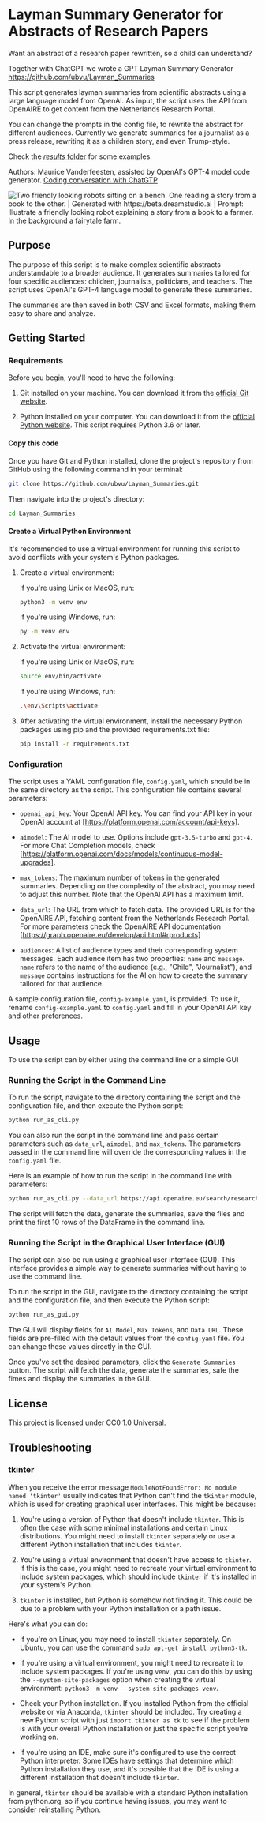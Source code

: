 # Layman Summary Generator for Abstracts of Research Papers

Want an abstract of a research paper rewritten, so a child can understand?

Together with ChatGPT we wrote a GPT Layman Summary Generator 
https://github.com/ubvu/Layman_Summaries 

This script generates layman summaries from scientific abstracts using a large language model from OpenAI. As input, the script uses the API from OpenAIRE to get content from the Netherlands Research Portal.

You can change the prompts in the config file, to rewrite the abstract for different audiences. Currently we generate summaries for a journalist as  a press release, rewriting it as a children story, and even Trump-style.

Check the [*results* folder](https://github.com/ubvu/Layman_Summaries/tree/main/results) for some examples.

Authors: Maurice Vanderfeesten, assisted by OpenAI's GPT-4 model code generator.
[Coding conversation with ChatGTP](https://chat.openai.com/share/5334616a-e47f-4da9-b3d9-c6f989ff3adf)

![Two friendly looking robots sitting on a bench. One reading a story from a book to the other. | Generated with https://beta.dreamstudio.ai | Prompt: Illustrate a friendly looking robot explaining a story from a book to a farmer. In the background a fairytale farm.](./images/975371_Illustrate%20a%20friendly%20looking%20robot%20explaining%20a%20s_xl-1024-v1-0.png)

## Purpose

The purpose of this script is to make complex scientific abstracts understandable to a broader audience. It generates summaries tailored for four specific audiences: children, journalists, politicians, and teachers. The script uses OpenAI's GPT-4 language model to generate these summaries.

The summaries are then saved in both CSV and Excel formats, making them easy to share and analyze.

## Getting Started

### Requirements
Before you begin, you'll need to have the following:

1. Git installed on your machine. You can download it from the [official Git website](https://git-scm.com/downloads).

2. Python installed on your computer. You can download it from the [official Python website](https://www.python.org/downloads/). This script requires Python 3.6 or later.

#### Copy this code

Once you have Git and Python installed, clone the project's repository from GitHub using the following command in your terminal:

```bash
git clone https://github.com/ubvu/Layman_Summaries.git
```

Then navigate into the project's directory:

```bash
cd Layman_Summaries
```

#### Create a Virtual Python Environment

It's recommended to use a virtual environment for running this script to avoid conflicts with your system's Python packages.

1. Create a virtual environment:

   If you're using Unix or MacOS, run:
   
   ```bash
   python3 -m venv env
   ```

   If you're using Windows, run:

   ```bash
   py -m venv env
   ```

2. Activate the virtual environment:

   If you're using Unix or MacOS, run:

   ```bash
   source env/bin/activate
   ```

   If you're using Windows, run:

   ```bash
   .\env\Scripts\activate
   ```

3. After activating the virtual environment, install the necessary Python packages using pip and the provided requirements.txt file:

   ```bash
   pip install -r requirements.txt
   ```

### Configuration

The script uses a YAML configuration file, `config.yaml`, which should be in the same directory as the script. This configuration file contains several parameters:

- `openai_api_key`: Your OpenAI API key. You can find your API key in your OpenAI account at [https://platform.openai.com/account/api-keys].

- `aimodel`: The AI model to use. Options include `gpt-3.5-turbo` and `gpt-4`. For more Chat Completion models, check [https://platform.openai.com/docs/models/continuous-model-upgrades].

- `max_tokens`: The maximum number of tokens in the generated summaries. Depending on the complexity of the abstract, you may need to adjust this number. Note that the OpenAI API has a maximum limit.

- `data_url`: The URL from which to fetch data. The provided URL is for the OpenAIRE API, fetching content from the Netherlands Research Portal. For more parameters check the OpenAIRE API documentation [https://graph.openaire.eu/develop/api.html#rproducts]

- `audiences`: A list of audience types and their corresponding system messages. Each audience item has two properties: `name` and `message`. `name` refers to the name of the audience (e.g., "Child", "Journalist"), and `message` contains instructions for the AI on how to create the summary tailored for that audience.

A sample configuration file, `config-example.yaml`, is provided. To use it, rename `config-example.yaml` to `config.yaml` and fill in your OpenAI API key and other preferences.

## Usage
To use the script can by either using the command line or a simple GUI

### Running the Script in the Command Line

To run the script, navigate to the directory containing the script and the configuration file, and then execute the Python script:

```bash
python run_as_cli.py
```

You can also run the script in the command line and pass certain parameters such as `data_url`, `aimodel`, and `max_tokens`. The parameters passed in the command line will override the corresponding values in the `config.yaml` file.

Here is an example of how to run the script in the command line with parameters:

```bash
python run_as_cli.py --data_url https://api.openaire.eu/search/researchProducts?format=json&doi=10.1364/josaa.465900 --aimodel gpt-4 --max_tokens 200
```

The script will fetch the data, generate the summaries, save the files and print the first 10 rows of the DataFrame in the command line.

### Running the Script in the Graphical User Interface (GUI)

The script can also be run using a graphical user interface (GUI). This interface provides a simple way to generate summaries without having to use the command line. 

To run the script in the GUI, navigate to the directory containing the script and the configuration file, and then execute the Python script:

```bash
python run_as_gui.py
```

The GUI will display fields for `AI Model`, `Max Tokens`, and `Data URL`. These fields are pre-filled with the default values from the `config.yaml` file. You can change these values directly in the GUI.

Once you've set the desired parameters, click the `Generate Summaries` button. The script will fetch the data, generate the summaries, safe the fimes and display the summaries in the GUI.

## License

This project is licensed under CC0 1.0 Universal.

## Troubleshooting

### tkinter 
When you receive the error message `ModuleNotFoundError: No module named 'tkinter'` usually indicates that Python can't find the `tkinter` module, which is used for creating graphical user interfaces. This might be because:

1. You're using a version of Python that doesn't include `tkinter`. This is often the case with some minimal installations and certain Linux distributions. You might need to install `tkinter` separately or use a different Python installation that includes `tkinter`.

2. You're using a virtual environment that doesn't have access to `tkinter`. If this is the case, you might need to recreate your virtual environment to include system packages, which should include `tkinter` if it's installed in your system's Python.

3. `tkinter` is installed, but Python is somehow not finding it. This could be due to a problem with your Python installation or a path issue.

Here's what you can do:

- If you're on Linux, you may need to install `tkinter` separately. On Ubuntu, you can use the command `sudo apt-get install python3-tk`.
  
- If you're using a virtual environment, you might need to recreate it to include system packages. If you're using `venv`, you can do this by using the `--system-site-packages` option when creating the virtual environment: `python3 -m venv --system-site-packages venv`.

- Check your Python installation. If you installed Python from the official website or via Anaconda, `tkinter` should be included. Try creating a new Python script with just `import tkinter as tk` to see if the problem is with your overall Python installation or just the specific script you're working on.

- If you're using an IDE, make sure it's configured to use the correct Python interpreter. Some IDEs have settings that determine which Python installation they use, and it's possible that the IDE is using a different installation that doesn't include `tkinter`. 

In general, `tkinter` should be available with a standard Python installation from python.org, so if you continue having issues, you may want to consider reinstalling Python.